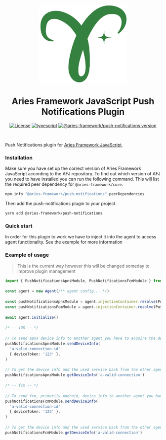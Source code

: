 <p align="center">
  <br />
  <img
    alt="Hyperledger Aries logo"
    src="https://raw.githubusercontent.com/hyperledger/aries-framework-javascript/aa31131825e3331dc93694bc58414d955dcb1129/images/aries-logo.png"
    height="250px"
  />
</p>
<h1 align="center"><b>Aries Framework JavaScript Push Notifications Plugin</b></h1>
<p align="center">
  <a
    href="https://raw.githubusercontent.com/hyperledger/aries-framework-javascript-ext/main/LICENSE"
    ><img
      alt="License"
      src="https://img.shields.io/badge/License-Apache%202.0-blue.svg"
  /></a>
  <a href="https://www.typescriptlang.org/"
    ><img
      alt="typescript"
      src="https://img.shields.io/badge/%3C%2F%3E-TypeScript-%230074c1.svg"
  /></a>
    <a href="https://www.npmjs.com/package/@aries-framework/push-notifications"
    ><img
      alt="@aries-framework/push-notifications version"
      src="https://img.shield.io/npm/v/@aries-framework/push-notifications"
  /></a>

</p>
<br />

Push Notifications plugin for [Aries Framework JavaScript](https://github.com/hyperledger/aries-framework-javascript.git).

### Installation

Make sure you have set up the correct version of Aries Framework JavaScript according to the AFJ repository. To find out which version of AFJ you need to have installed you can run the following command. This will list the required peer dependency for `@aries-framework/core`.

```sh
npm info "@aries-framework/push-notifications" peerDependencies
```

Then add the push-notifications plugin to your project.

```sh
yarn add @aries-framework/push-notifications
```

### Quick start

In order for this plugin to work we have to inject it into the agent to access agent functionality. See the example for more information

### Example of usage

> This is the current way however this will be changed someday to improve plugin management

```ts
import { PushNotificationsApnsModule, PushNotificationsFcmModule } from '@aries-framework/push-notifications'

const agent = new Agent(/** agent config... */)

const pushNotificationsApnsModule = agent.injectionContainer.resolve(PushNotificationsApnsModule)
const pushNotificationsFcmModule = agent.injectionContainer.resolve(PushNotificationsFcmModule)

await agent.initialize()

/* -- iOS -- */

// To send apns device info to another agent you have to acquire the device token and send it.
pushNotificationsApnsModule.sendDeviceInfo(
  'a-valid-connection-id'
  { deviceToken: '123' },
)

// To get the device info and the used service back from the other agent
pushNotificationsApnsModule.getDeviceInfo('a-valid-connection')

/* -- fcm -- */

// To send fcm, primarily Android, device info to another agent you have to accquire the device token and send it.
pushNotificationsFcmModule.sendDeviceInfo(
  'a-valid-connection-id'
  { deviceToken: '123' },
)

// To get the device info and the used service back from the other agent
pushNotificationsFcmModule.getDeviceInfo('a-valid-connection')

```
